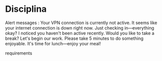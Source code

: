 # Disciplina

Alert messages :
Your VPN connection is currently not active.
It seems like your internet connection is down right now.
Just checking in—everything okay?
I noticed you haven't been active recently.
Would you like to take a break?
Let's begin our work.
Please take 5 minutes to do something enjoyable.
It's time for lunch—enjoy your meal!

requirements 